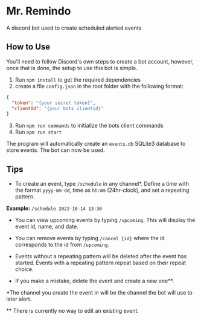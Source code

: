 # Mr. Remindo
A discord bot used to create scheduled alerted events

## How to Use
You'll need to follow Discord's own steps to create a bot account, however, once that is done, the setup to use this bot is simple.

1. Run `npm install` to get the required dependencies
2. create a file `config.json` in the root folder with the following format:
  ``` JSON
  {
    "token": "{your secret token}",
    "clientId": "{your bots clientid}"
  }
  ```
  3. Run `npm run commands` to initialize the bots client commands
  4. Run `npm run start`
  
  The program will automatically create an `events.db` SQLite3 database to store events. The bot can now be used.
  
## Tips

- To create an event, type `/schedule` in any channel*. Define a time with the format `yyyy-mm-dd`, time as `hh:mm` (24hr-clock), and set a repeating pattern.

**Example:** `/schedule 2022-10-14 13:30`

- You can view upcoming events by typing `/upcoming`. This will display the event id, name, and date. 

- You can remove events by typing `/cancel {id}` where the id corresponds to the id from `/upcoming`.

- Events without a repeating pattern will be deleted after the event has started. Events with a repeating pattern repeat based on their repeat choice.

- If you make a mistake, delete the event and create a new one**.

*The channel you create the event in will be the channel the bot will use to later alert.

** There is currently no way to edit an existing event.
